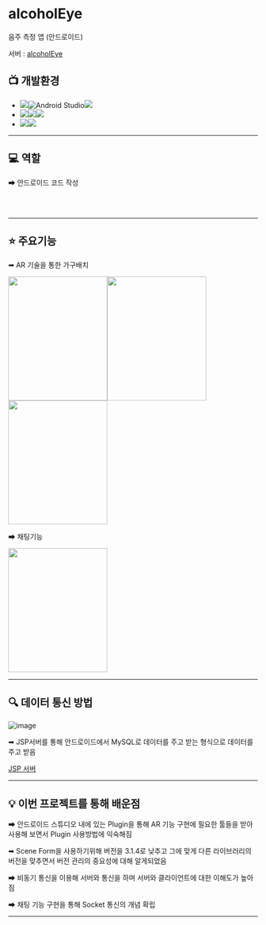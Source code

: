 # alcoholEye
음주 측정 앱 (안드로이드)

서버 : [alcoholEye](https://github.com/jhchon/alcoholEye)

## 📺 개발환경
- <img src="https://img.shields.io/badge/IDE-%23121011?style=for-the-badge">![Android Studio](https://img.shields.io/badge/Android%20Studio-3DDC84.svg?&style=for-the-badge&logo=Android%20Studio&logoColor=white)<img src="https://img.shields.io/badge/3.1.4-515151?style=for-the-badge">
- <img src="https://img.shields.io/badge/Language-%23121011?style=for-the-badge"><img src="https://img.shields.io/badge/java-%23ED8B00?style=for-the-badge&logo=openjdk&logoColor=white"><img src="https://img.shields.io/badge/18-515151?style=for-the-badge">
- <img src="https://img.shields.io/badge/Project Encoding-%23121011?style=for-the-badge"><img src="https://img.shields.io/badge/UTF 8-EA2328?style=for-the-badge">

<hr>


## 💻 역할

➡ 안드로이드 코드 작성

<br/><br/>
<hr>

## ⭐ 주요기능

➡ AR 기술을 통한 가구배치

<img src="https://github.com/moonjinho99/FurinMatch_Android/assets/117807455/564b1fcc-0656-4204-a0d0-17ed155aafcd" width="200" height="250"><img src="https://github.com/moonjinho99/FurinMatch_Android/assets/117807455/2e05728e-13ee-4014-b74f-a122fa69e994" width="200" height="250"><img src="https://github.com/moonjinho99/FurinMatch_Android/assets/117807455/0a3cf697-32d3-4bf6-8bf6-b629fd32765a" width="200" height="250">

➡ 채팅기능

<img src="https://github.com/moonjinho99/FurinMatch_Android/assets/117807455/b8f49ee4-0dd9-4a81-a39b-de0ba6048303" width="200" height="250">

<hr>

## 🔍 데이터 통신 방법

![image](https://github.com/moonjinho99/FurinMatch_Android/assets/117807455/19585aa8-ffc7-4760-80e5-d7705802070a)

➡ JSP서버를 통해 안드로이드에서 MySQL로 데이터를 주고 받는 형식으로 데이터를 주고 받음

[JSP 서버](https://github.com/moonjinho99/FurniMatch-Web_JSP-)

<hr>

## 💡 이번 프로젝트를 통해 배운점

➡ 안드로이드 스튜디오 내에 있는 Plugin을 통해 AR 기능 구현에 필요한 툴들을 받아 사용해 보면서 Plugin 사용방법에 익숙해짐

➡ Scene Form을 사용하기위해 버전을 3.1.4로 낮추고 그에 맞게 다른 라이브러리의 버전을 맞추면서 버전 관리의 중요성에 대해 알게되었음

➡ 비동기 통신을 이용해 서버와 통신을 하며 서버와 클라이언트에 대한 이해도가 높아짐

➡ 채팅 기능 구현을 통해 Socket 통신의 개념 확립

<hr>

